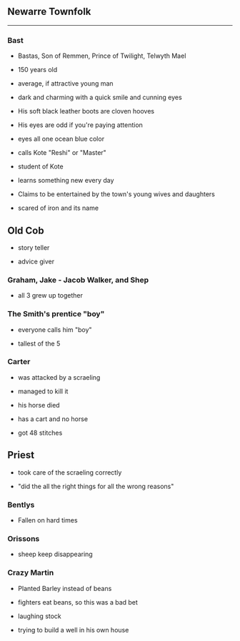 ## Newarre Townfolk

---

### Bast

* Bastas, Son of Remmen, Prince of Twilight, Telwyth Mael

* 150 years old

* average, if attractive young man

* dark and charming with a quick smile and cunning eyes

* His soft black leather boots are cloven hooves

* His eyes are odd if you're paying attention

* eyes all one ocean blue color

* calls Kote "Reshi" or "Master"

* student of Kote

* learns something new every day

* Claims to be entertained by the town's young wives and daughters

* scared of iron and its name


## Old Cob

* story teller

* advice giver


### Graham, Jake - Jacob Walker, and Shep

* all 3 grew up together

### The Smith's prentice "boy"

* everyone calls him "boy"

* tallest of the 5


### Carter

* was attacked by a scraeling

* managed to kill it

* his horse died

* has a cart and no horse

* got 48 stitches


## Priest

* took care of the scraeling correctly

* "did the all the right things for all the wrong reasons"


### Bentlys

* Fallen on hard times

### Orissons

* sheep keep disappearing

### Crazy Martin

* Planted Barley instead of beans

* fighters eat beans, so this was a bad bet

* laughing stock

* trying to build a well in his own house


